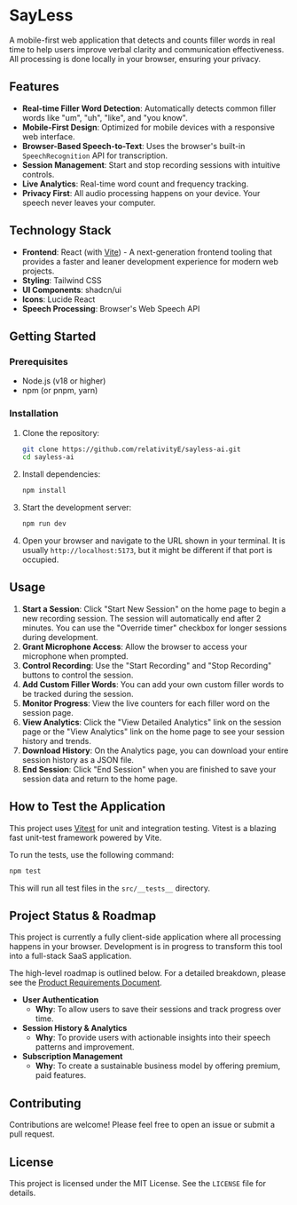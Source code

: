 # SayLess

A mobile-first web application that detects and counts filler words in real time to help users improve verbal clarity and communication effectiveness. All processing is done locally in your browser, ensuring your privacy.

## Features

- **Real-time Filler Word Detection**: Automatically detects common filler words like "um", "uh", "like", and "you know".
- **Mobile-First Design**: Optimized for mobile devices with a responsive web interface.
- **Browser-Based Speech-to-Text**: Uses the browser's built-in `SpeechRecognition` API for transcription.
- **Session Management**: Start and stop recording sessions with intuitive controls.
- **Live Analytics**: Real-time word count and frequency tracking.
- **Privacy First**: All audio processing happens on your device. Your speech never leaves your computer.

## Technology Stack

- **Frontend**: React (with [Vite](https://vitejs.dev/)) - A next-generation frontend tooling that provides a faster and leaner development experience for modern web projects.
- **Styling**: Tailwind CSS
- **UI Components**: shadcn/ui
- **Icons**: Lucide React
- **Speech Processing**: Browser's Web Speech API

## Getting Started

### Prerequisites

- Node.js (v18 or higher)
- npm (or pnpm, yarn)

### Installation

1.  Clone the repository:
    ```bash
    git clone https://github.com/relativityE/sayless-ai.git
    cd sayless-ai
    ```

2.  Install dependencies:
    ```bash
    npm install
    ```

3.  Start the development server:
    ```bash
    npm run dev
    ```

4.  Open your browser and navigate to the URL shown in your terminal. It is usually `http://localhost:5173`, but it might be different if that port is occupied.

## Usage

1.  **Start a Session**: Click "Start New Session" on the home page to begin a new recording session. The session will automatically end after 2 minutes. You can use the "Override timer" checkbox for longer sessions during development.
2.  **Grant Microphone Access**: Allow the browser to access your microphone when prompted.
3.  **Control Recording**: Use the "Start Recording" and "Stop Recording" buttons to control the session.
4.  **Add Custom Filler Words**: You can add your own custom filler words to be tracked during the session.
5.  **Monitor Progress**: View the live counters for each filler word on the session page.
6.  **View Analytics**: Click the "View Detailed Analytics" link on the session page or the "View Analytics" link on the home page to see your session history and trends.
7.  **Download History**: On the Analytics page, you can download your entire session history as a JSON file.
8.  **End Session**: Click "End Session" when you are finished to save your session data and return to the home page.

## How to Test the Application

This project uses [Vitest](https://vitest.dev/) for unit and integration testing. Vitest is a blazing fast unit-test framework powered by Vite.

To run the tests, use the following command:

```bash
npm test
```

This will run all test files in the `src/__tests__` directory.

## Project Status & Roadmap

This project is currently a fully client-side application where all processing happens in your browser. Development is in progress to transform this tool into a full-stack SaaS application.

The high-level roadmap is outlined below. For a detailed breakdown, please see the [Product Requirements Document](./PRD.md).

-   **User Authentication**
    -   **Why**: To allow users to save their sessions and track progress over time.
-   **Session History & Analytics**
    -   **Why**: To provide users with actionable insights into their speech patterns and improvement.
-   **Subscription Management**
    -   **Why**: To create a sustainable business model by offering premium, paid features.

## Contributing

Contributions are welcome! Please feel free to open an issue or submit a pull request.

## License

This project is licensed under the MIT License. See the `LICENSE` file for details.
